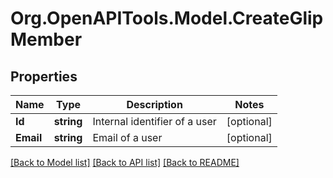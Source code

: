 
# Org.OpenAPITools.Model.CreateGlipMember

## Properties

Name | Type | Description | Notes
------------ | ------------- | ------------- | -------------
**Id** | **string** | Internal identifier of a user | [optional] 
**Email** | **string** | Email of a user | [optional] 

[[Back to Model list]](../README.md#documentation-for-models)
[[Back to API list]](../README.md#documentation-for-api-endpoints)
[[Back to README]](../README.md)


